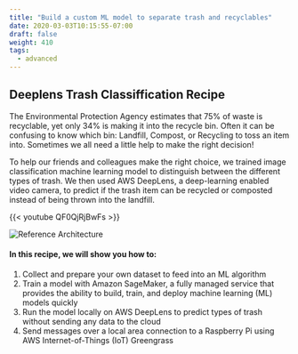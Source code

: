 ```yaml
---
title: "Build a custom ML model to separate trash and recyclables"
date: 2020-03-03T10:15:55-07:00
draft: false
weight: 410
tags:
  - advanced
---
```

## Deeplens Trash Classiffication Recipe

The Environmental Protection Agency estimates that 75% of waste is recyclable, yet only 34% is making it into the recycle bin. Often it can be confusing to know which bin: Landfill, Compost, or Recycling to toss an item into. Sometimes we all need a little help to make the right decision!  

To help our friends and colleagues make the right choice, we trained image classification machine learning model to distinguish between the different types of trash. We then used AWS DeepLens, a deep-learning enabled video camera, to predict if the trash item can be recycled or composted instead of being thrown into the landfill.

{{< youtube QF0QjRjBwFs >}}

![Reference Architecture](/images/400_advanced/410_build_a_custom_ml/architecturediagram.png)

#### In this recipe, we will show you how to:

1. Collect and prepare your own dataset to feed into an ML algorithm
1. Train a model with Amazon SageMaker, a fully managed service that provides the ability to build, train, and deploy machine learning (ML) models quickly
1. Run the model locally on AWS DeepLens to predict types of trash without sending any data to the cloud
1. Send messages over a local area connection to a Raspberry Pi using AWS Internet-of-Things (IoT) Greengrass

